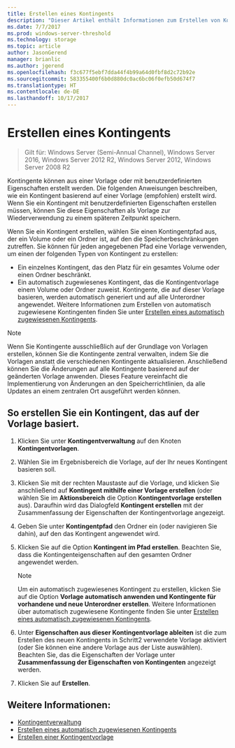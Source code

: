 ```yaml
---
title: Erstellen eines Kontingents
description: "Dieser Artikel enthält Informationen zum Erstellen von Kontingenten basierend auf einer Vorlage"
ms.date: 7/7/2017
ms.prod: windows-server-threshold
ms.technology: storage
ms.topic: article
author: JasonGerend
manager: brianlic
ms.author: jgerend
ms.openlocfilehash: f3c677f5ebf7dda44f4b99a64d0fbf8d2c72b92e
ms.sourcegitcommit: 583355400f6b0d880dc0ac6bc06f0efb50d674f7
ms.translationtype: HT
ms.contentlocale: de-DE
ms.lasthandoff: 10/17/2017
---
```

# <a name="create-a-quota"></a>Erstellen eines Kontingents

> Gilt für: Windows Server (Semi-Annual Channel), Windows Server 2016, Windows Server 2012 R2, Windows Server 2012, Windows Server 2008 R2

Kontingente können aus einer Vorlage oder mit benutzerdefinierten Eigenschaften erstellt werden. Die folgenden Anweisungen beschreiben, wie ein Kontingent basierend auf einer Vorlage (empfohlen) erstellt wird. Wenn Sie ein Kontingent mit benutzerdefinierten Eigenschaften erstellen müssen, können Sie diese Eigenschaften als Vorlage zur Wiederverwendung zu einem späteren Zeitpunkt speichern.

Wenn Sie ein Kontingent erstellen, wählen Sie einen Kontingentpfad aus, der ein Volume oder ein Ordner ist, auf den die Speicherbeschränkungen zutreffen. Sie können für jeden angegebenen Pfad eine Vorlage verwenden, um einen der folgenden Typen von Kontingent zu erstellen:

-   Ein einzelnes Kontingent, das den Platz für ein gesamtes Volume oder einen Ordner beschränkt.
-   Ein automatisch zugewiesenes Kontingent, das die Kontingentvorlage einem Volume oder Ordner zuweist. Kontingente, die auf dieser Vorlage basieren, werden automatisch generiert und auf alle Unterordner angewendet. Weitere Informationen zum Erstellen von automatisch zugewiesene Kontingenten finden Sie unter [Erstellen eines automatisch zugewiesenen Kontingents](create-auto-apply-quota.md).


> [!Note]
> Wenn Sie Kontingente ausschließlich auf der Grundlage von Vorlagen erstellen, können Sie die Kontingente zentral verwalten, indem Sie die Vorlagen anstatt die verschiedenen Kontingente aktualisieren. Anschließend können Sie die Änderungen auf alle Kontingente basierend auf der geänderten Vorlage anwenden. Dieses Feature vereinfacht die Implementierung von Änderungen an den Speicherrichtlinien, da alle Updates an einem zentralen Ort ausgeführt werden können.

## <a name="to-create-a-quota-that-is-based-on-a-template"></a>So erstellen Sie ein Kontingent, das auf der Vorlage basiert.

1.  Klicken Sie unter **Kontingentverwaltung** auf den Knoten **Kontingentvorlagen**.

2.  Wählen Sie im Ergebnisbereich die Vorlage, auf der Ihr neues Kontingent basieren soll.

3.  Klicken Sie mit der rechten Maustaste auf die Vorlage, und klicken Sie anschließend auf **Kontingent mithilfe einer Vorlage erstellen** (oder wählen Sie im **Aktionsbereich** die Option **Kontingentvorlage erstellen** aus). Daraufhin wird das Dialogfeld **Kontingent erstellen** mit der Zusammenfassung der Eigenschaften der Kontingentvorlage angezeigt.

4.  Geben Sie unter **Kontingentpfad** den Ordner ein (oder navigieren Sie dahin), auf den das Kontingent angewendet wird.

5.  Klicken Sie auf die Option **Kontingent im Pfad erstellen**. Beachten Sie, dass die Kontingenteigenschaften auf den gesamten Ordner angewendet werden.

     > [!Note]
     > Um ein automatisch zugewiesenes Kontingent zu erstellen, klicken Sie auf die Option **Vorlage automatisch anwenden und Kontingente für vorhandene und neue Unterordner erstellen**. Weitere Informationen über automatisch zugewiesene Kontingente finden Sie unter [Erstellen eines automatisch zugewiesenen Kontingents](create-auto-apply-quota.md).

6.  Unter **Eigenschaften aus dieser Kontingentvorlage ableiten** ist die zum Erstellen des neuen Kontingents in Schritt2 verwendete Vorlage aktiviert (oder Sie können eine andere Vorlage aus der Liste auswählen). Beachten Sie, das die Eigenschaften der Vorlage unter **Zusammenfassung der Eigenschaften von Kontingenten** angezeigt werden.

7.  Klicken Sie auf **Erstellen**.

## <a name="see-also"></a>Weitere Informationen:

-   [Kontingentverwaltung](quota-management.md)
-   [Erstellen eines automatisch zugewiesenen Kontingents](create-auto-apply-quota.md)
-   [Erstellen einer Kontingentvorlage](create-quota-template.md)


